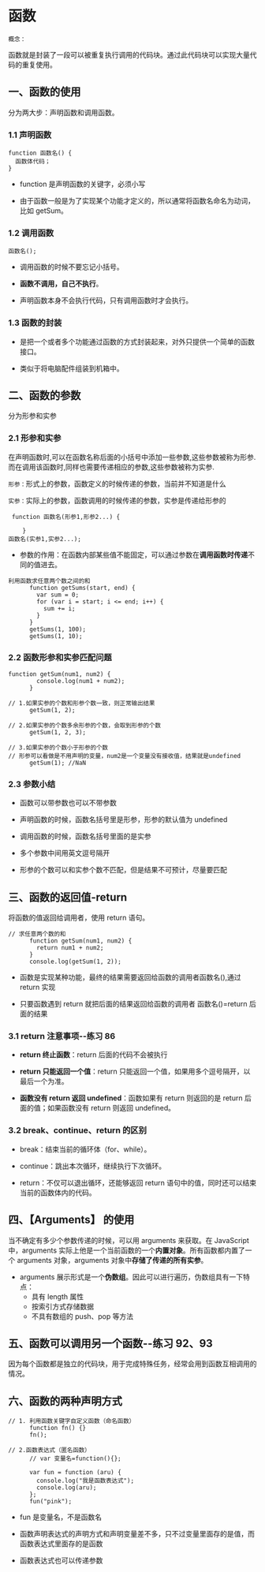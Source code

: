 # 函数

`概念：`

函数就是封装了一段可以被重复执行调用的代码块。通过此代码块可以实现大量代码的重复使用。

## 一、函数的使用

分为两大步：声明函数和调用函数。

### 1.1 声明函数

```
function 函数名() {
  函数体代码；
}
```

- function 是声明函数的关键字，必须小写

- 由于函数一般是为了实现某个功能才定义的，所以通常将函数名命名为动词，比如 getSum。

### 1.2 调用函数

`函数名();`

- 调用函数的时候不要忘记小括号。

- **函数不调用，自己不执行**。

- 声明函数本身不会执行代码，只有调用函数时才会执行。

### 1.3 函数的封装

- 是把一个或者多个功能通过函数的方式封装起来，对外只提供一个简单的函数接口。

- 类似于将电脑配件组装到机箱中。

## 二、函数的参数

分为形参和实参

### 2.1 形参和实参

在声明函数时,可以在函数名称后面的小括号中添加一些参数,这些参数被称为形参.而在调用该函数时,同样也需要传递相应的参数,这些参数被称为实参.

`形参：`形式上的参数，函数定义的时候传递的参数，当前并不知道是什么

`实参：`实际上的参数，函数调用的时候传递的参数，实参是传递给形参的

```
 function 函数名(形参1,形参2...) {

    }
函数名(实参1,实参2...);

```

- 参数的作用：在函数内部某些值不能固定，可以通过参数在**调用函数时传递**不同的值进去。

```
利用函数求任意两个数之间的和
      function getSums(start, end) {
        var sum = 0;
        for (var i = start; i <= end; i++) {
          sum += i;
        }
      }
      getSums(1, 100);
      getSums(1, 10);
```

### 2.2 函数形参和实参匹配问题

```
function getSum(num1, num2) {
        console.log(num1 + num2);
      }

// 1.如果实参的个数和形参个数一致，则正常输出结果
      getSum(1, 2);

// 2.如果实参的个数多余形参的个数，会取到形参的个数
      getSum(1, 2, 3);

// 3.如果实参的个数小于形参的个数
// 形参可以看做是不用声明的变量，num2是一个变量没有接收值，结果就是undefined
      getSum(1); //NaN
```

### 2.3 参数小结

- 函数可以带参数也可以不带参数

- 声明函数的时候，函数名括号里是形参，形参的默认值为 undefined

- 调用函数的时候，函数名括号里面的是实参

- 多个参数中间用英文逗号隔开

- 形参的个数可以和实参个数不匹配，但是结果不可预计，尽量要匹配

## 三、函数的返回值-return

将函数的值返回给调用者，使用 return 语句。

```
// 求任意两个数的和
      function getSum(num1, num2) {
        return num1 + num2;
      }
      console.log(getSum(1, 2));
```

- 函数是实现某种功能，最终的结果需要返回给函数的调用者函数名(),通过 return 实现

- 只要函数遇到 return 就把后面的结果返回给函数的调用者 函数名()=return 后面的结果

### 3.1 return 注意事项--练习 86

- **return 终止函数**：return 后面的代码不会被执行

- **return 只能返回一个值**：return 只能返回一个值，如果用多个逗号隔开，以最后一个为准。

- **函数没有 return 返回 undefined**：函数如果有 return 则返回的是 return 后面的值；如果函数没有 return 则返回 undefined。

### 3.2 break、continue、return 的区别

- break：结束当前的循环体（for、while）。

- continue：跳出本次循环，继续执行下次循环。

- return：不仅可以退出循环，还能够返回 return 语句中的值，同时还可以结束当前的函数体内的代码。

## 四、【Arguments】 的使用

当不确定有多少个参数传递的时候，可以用 arguments 来获取。在 JavaScript 中，arguments 实际上他是一个当前函数的一个**内置对象**。所有函数都内置了一个 arguments 对象，arguments 对象中**存储了传递的所有实参**。

- arguments 展示形式是一个**伪数组**。因此可以进行遍历，伪数组具有一下特点：
  - 具有 length 属性
  - 按索引方式存储数据
  - 不具有数组的 push、pop 等方法

## 五、函数可以调用另一个函数--练习 92、93

因为每个函数都是独立的代码块，用于完成特殊任务，经常会用到函数互相调用的情况。

## 六、函数的两种声明方式

```
// 1. 利用函数关键字自定义函数（命名函数）
      function fn() {}
      fn();

// 2.函数表达式（匿名函数）
      // var 变量名=function(){};

      var fun = function (aru) {
        console.log("我是函数表达式");
        console.log(aru);
      };
      fun("pink");
```

- fun 是变量名，不是函数名

- 函数声明表达式的声明方式和声明变量差不多，只不过变量里面存的是值，而函数表达式里面存的是函数

- 函数表达式也可以传递参数
